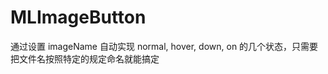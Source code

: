 MLImageButton
=============

通过设置 imageName 自动实现 normal, hover, down, on 的几个状态，只需要把文件名按照特定的规定命名就能搞定
